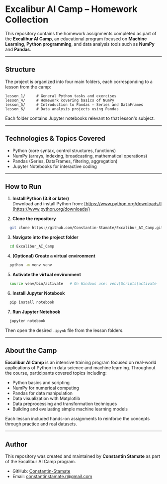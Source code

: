 # Excalibur AI Camp – Homework Collection

This repository contains the homework assignments completed as part of the **Excalibur AI Camp**, an educational program focused on **Machine Learning**, **Python programming**, and data analysis tools such as **NumPy** and **Pandas**.

---

## Structure

The project is organized into four main folders, each corresponding to a lesson from the camp:

```
lesson_1/     # General Python tasks and exercises
lesson_4/     # Homework covering basics of NumPy
lesson_5/     # Introduction to Pandas – Series and DataFrames
lesson_6/     # Data analysis projects using Pandas
```

Each folder contains Jupyter notebooks relevant to that lesson's subject.

---

## Technologies & Topics Covered

-  Python (core syntax, control structures, functions)
-  NumPy (arrays, indexing, broadcasting, mathematical operations)
-  Pandas (Series, DataFrames, filtering, aggregation)
-  Jupyter Notebooks for interactive coding

---

## How to Run

1. **Install Python (3.8 or later)**  
Download and install Python from: [https://www.python.org/downloads/](https://www.python.org/downloads/)


2. **Clone the repository**

```bash
  git clone https://github.com/Constantin-Stamate/Excalibur_AI_Camp.git
```

3. **Navigate into the project folder**

```bash
  cd Excalibur_AI_Camp
```

4. **(Optional) Create a virtual environment**

```bash
  python -m venv venv
```

5. **Activate the virtual environment**

```bash
  source venv/bin/activate   # On Windows use: venv\Scripts\activate
```

6. **Install Jupyter Notebook**

```bash
  pip install notebook
```

7. **Run Jupyter Notebook**

```bash
  jupyter notebook
```

Then open the desired `.ipynb` file from the lesson folders.

---

## About the Camp

**Excalibur AI Camp** is an intensive training program focused on real-world applications of Python in data science and machine learning. Throughout the course, participants covered topics including:

- Python basics and scripting
- NumPy for numerical computing
- Pandas for data manipulation
- Data visualization with Matplotlib
- Data preprocessing and transformation techniques
- Building and evaluating simple machine learning models

Each lesson included hands-on assignments to reinforce the concepts through practice and real datasets.

---

## Author

This repository was created and maintained by **Constantin Stamate** as part of the Excalibur AI Camp program.

- GitHub: [Constantin-Stamate](https://github.com/Constantin-Stamate)
- Email: constantinstamate.r@gmail.com